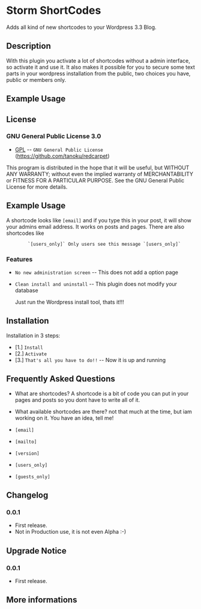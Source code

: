 Storm ShortCodes
================

Adds all kind of new shortcodes to your Wordpress 3.3 Blog.

Description
--------------

With this plugin you activate a lot of shortcodes without a admin
interface, so activate it and use it.
It also makes it possible for you to secure some text parts in your wordpress
installation from the public, two choices you have, public or members only.

Example Usage
--------------

License
--------------

### GNU General Public License 3.0


* [GPL](http://www.gnu.org/licenses/gpl.html) -- `GNU General Public License` (https://github.com/tanoku/redcarpet)

This program is distributed in the hope that it will be useful,
but WITHOUT ANY WARRANTY; without even the implied warranty of
MERCHANTABILITY or FITNESS FOR A PARTICULAR PURPOSE.  See the
GNU General Public License for more details.


Example Usage
--------------

A shortcode looks like `[email]` and if you type this in your post, it will
show your admins email address. It works on posts and pages.
There are also shortcodes like

            `[users_only]` Only users see this message `[users_only]`




### Features

* `No new administration screen` -- This does not add a option page
* `Clean install and uninstall` -- This plugin does not modify your database

    Just run the Wordpress install tool, thats it!!!


Installation
--------------

Installation in 3 steps:

*  [1.] `Install`
*  [2.] `Activate`
*  [3.] `That's all you have to do!!` -- Now it is up and running



Frequently Asked Questions
--------------

*  What are shortcodes?
A shortcode is a bit of code you can put in your pages and posts so you dont
have to write all of it.

*  What available shortcodes are there?
not that much at the time, but iam working on it. You have an idea, tell me!

*  `[email]`
*  `[mailto]`
*  `[version]`
*  `[users_only]`
*  `[guests_only]`


Changelog
--------------

### 0.0.1

* First release.
* Not in Production use, it is not even Alpha :-)



Upgrade Notice
--------------

### 0.0.1

* First release.



More informations
------------



[Wordpress]: https://codex.wordpress.org/Shortcode_API
[Wiki]: https://github.com/rubenstorm/storm-shortcodes/wiki
[Blog]: http://blog.ruben-storm.eu
[GNU General Public License]: http://www.gnu.org/licenses/gpl.html
